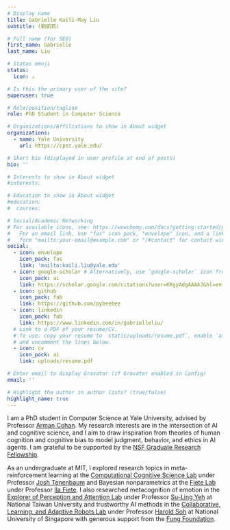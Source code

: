 ```yaml
---
# Display name
title: Gabrielle Kaili-May Liu
subtitle: (劉凱莉)

# Full name (for SEO)
first_name: Gabrielle
last_name: Liu

# Status emoji
status:
  icon: ☕️

# Is this the primary user of the site?
superuser: true

# Role/position/tagline
role: PhD Student in Computer Science

# Organizations/Affiliations to show in About widget
organizations:
  - name: Yale University
    url: https://cpsc.yale.edu/

# Short bio (displayed in user profile at end of posts)
bio: ''

# Interests to show in About widget
#interests:

# Education to show in About widget
#education:
#  courses:

# Social/Academic Networking
# For available icons, see: https://wowchemy.com/docs/getting-started/page-builder/#icons
#   For an email link, use "fas" icon pack, "envelope" icon, and a link in the
#   form "mailto:your-email@example.com" or "/#contact" for contact widget.
social:
  - icon: envelope
    icon_pack: fas
    link: 'mailto:kaili.liu@yale.edu'
  - icon: google-scholar # Alternatively, use `google-scholar` icon from `ai` icon pack
    icon_pack: ai
    link: https://scholar.google.com/citations?user=KKgyAdgAAAAJ&hl=en
  - icon: github
    icon_pack: fab
    link: https://github.com/pybeebee
  - icon: linkedin
    icon_pack: fab
    link: https://www.linkedin.com/in/gabrielleliu/
  # Link to a PDF of your resume/CV.
  # To use: copy your resume to `static/uploads/resume.pdf`, enable `ai` icons in `params.yaml`,
  # and uncomment the lines below.
  - icon: cv
    icon_pack: ai
    link: uploads/resume.pdf

# Enter email to display Gravatar (if Gravatar enabled in Config)
email: ''

# Highlight the author in author lists? (true/false)
highlight_name: true
---
```


I am a PhD student in Computer Science at Yale University, advised by Professor [Arman Cohan](http://armancohan.com/). My research interests are in the intersection of AI and cognitive science, and I aim to draw inspiration from theories of human cognition and cognitive bias to model judgment, behavior, and ethics in AI agents. I am grateful to be supported by the [NSF Graduate Research Fellowship](https://www.nsfgrfp.org/).

As an undergraduate at MIT, I explored research topics in meta-reinforcement learning at the [Computational Cognitive Science Lab](https://cocosci.mit.edu/) under Professor [Josh Tenenbaum](http://web.mit.edu/cocosci/josh.html) and Bayesian nonparametrics at the [Fiete Lab](https://fietelab.mit.edu/) under Professor [Ila Fiete](https://mcgovern.mit.edu/profile/ila-fiete/). I also researched metacognition of emotion in the [Explorer of Perception and Attention Lab](http://epa.psy.ntu.edu.tw/) under Professor [Su-Ling Yeh](http://epa.psy.ntu.edu.tw/SuLingYeh_eng.html) at National Taiwan University and trustworthy AI methods in the [Collaborative, Learning, and Adaptive Robots Lab](https://clear-nus.github.io/) under Professor [Harold Soh](https://haroldsoh.com/) at National University of Singapore with generous support from the [Fung Foundation](https://www.fungfoundation.org/).